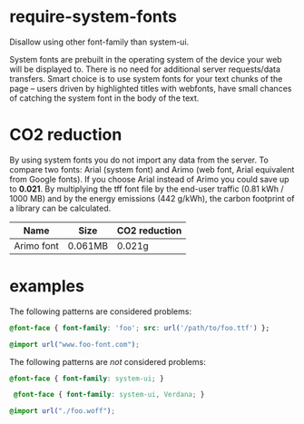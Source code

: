 # require-system-fonts

Disallow using other font-family than system-ui.

System fonts are prebuilt in the operating system of the device your web will be displayed to. There is no need for additional server requests/data transfers. Smart choice is to use system fonts for your text chunks of the page – users driven by highlighted titles with webfonts, have small chances of catching the system font in the body of the text.

# CO2 reduction

By using system fonts you do not import any data from the server. To compare two fonts: Arial (system font) and Arimo (web font, Arial equivalent from Google fonts). If you choose Arial instead of Arimo you could save up to **0.021**. By multiplying the tff font file by the end-user traffic (0.81 kWh / 1000 MB) and by the energy emissions (442 g/kWh), the carbon footprint of a library can be calculated.

| Name       | Size    | CO2 reduction |
| ---------- | ------- | ------------- |
| Arimo font | 0.061MB | 0.021g        |

# examples

The following patterns are considered problems:

<!-- prettier-ignore -->
```css
@font-face { font-family: 'foo'; src: url('/path/to/foo.ttf') }; 
```

<!-- prettier-ignore -->
```css
@import url("www.foo-font.com");
```

The following patterns are _not_ considered problems:

<!-- prettier-ignore -->
```css
@font-face { font-family: system-ui; }
```

<!-- prettier-ignore -->
```css
 @font-face { font-family: system-ui, Verdana; }
```

<!-- prettier-ignore -->
```css
@import url("./foo.woff");
```
